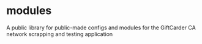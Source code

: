 # modules
A public library for public-made configs and modules for the GiftCarder CA network scrapping and testing application
